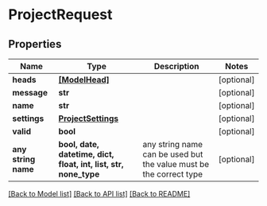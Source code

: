 # ProjectRequest


## Properties
Name | Type | Description | Notes
------------ | ------------- | ------------- | -------------
**heads** | [**[ModelHead]**](ModelHead.md) |  | [optional] 
**message** | **str** |  | [optional] 
**name** | **str** |  | [optional] 
**settings** | [**ProjectSettings**](ProjectSettings.md) |  | [optional] 
**valid** | **bool** |  | [optional] 
**any string name** | **bool, date, datetime, dict, float, int, list, str, none_type** | any string name can be used but the value must be the correct type | [optional]

[[Back to Model list]](../README.md#documentation-for-models) [[Back to API list]](../README.md#documentation-for-api-endpoints) [[Back to README]](../README.md)


